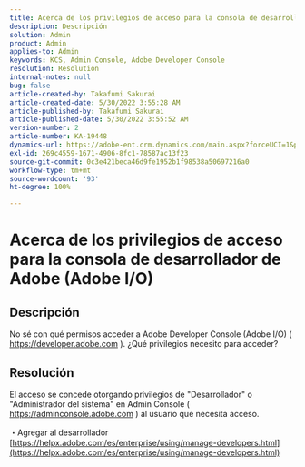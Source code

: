 ```yaml
---
title: Acerca de los privilegios de acceso para la consola de desarrollador de Adobe (Adobe I/O)
description: Descripción
solution: Admin
product: Admin
applies-to: Admin
keywords: KCS, Admin Console, Adobe Developer Console
resolution: Resolution
internal-notes: null
bug: false
article-created-by: Takafumi Sakurai
article-created-date: 5/30/2022 3:55:28 AM
article-published-by: Takafumi Sakurai
article-published-date: 5/30/2022 3:55:52 AM
version-number: 2
article-number: KA-19448
dynamics-url: https://adobe-ent.crm.dynamics.com/main.aspx?forceUCI=1&pagetype=entityrecord&etn=knowledgearticle&id=77708953-ccdf-ec11-bb3d-000d3a35188d
exl-id: 269c4559-1671-4906-8fc1-78587ac13f23
source-git-commit: 0c3e421beca46d9fe1952b1f98538a50697216a0
workflow-type: tm+mt
source-wordcount: '93'
ht-degree: 100%

---
```


# Acerca de los privilegios de acceso para la consola de desarrollador de Adobe (Adobe I/O)

## Descripción

No sé con qué permisos acceder a Adobe Developer Console (Adobe I/O) ( https://developer.adobe.com ). ¿Qué privilegios necesito para acceder?

## Resolución


El acceso se concede otorgando privilegios de &quot;Desarrollador&quot; o &quot;Administrador del sistema&quot; en Admin Console ( https://adminconsole.adobe.com ) al usuario que necesita acceso.

・Agregar al desarrollador
[https://helpx.adobe.com/es/enterprise/using/manage-developers.html](https://helpx.adobe.com/es/enterprise/using/manage-developers.html)
